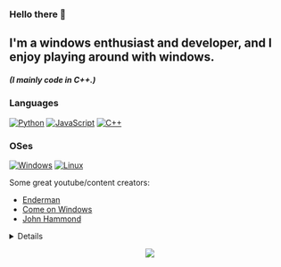 ### Hello there 👋

## I'm a windows enthusiast and developer, and I enjoy playing around with windows.

##### (I mainly code in C++.)
### Languages
[![Python](https://img.shields.io/badge/python-black?style=for-the-badge&logo=python)](https://github.com/Dotx8)
[![JavaScript](https://img.shields.io/badge/javascript-black?style=for-the-badge&logo=javascript)](https://github.com/Dotx8)
[![C++](https://img.shields.io/badge/c++-black?style=for-the-badge&logo=cplusplus)](https://github.com/Dotx8)

### OSes
[![Windows](https://img.shields.io/badge/Windows-black?style=for-the-badge&logo=Windows)](https://github.com/Dotx8)
[![Linux](https://img.shields.io/badge/linux-black?style=for-the-badge&logo=Linux)](https://github.com/Dotx8)

Some great youtube/content creators:
* [Enderman](https://www.malwarewatch.org/)
* [Come on Windows](https://www.youtube.com/@ComeonWindows)
* [John Hammond](https://www.youtube.com/@_JohnHammond)
<details>
<p align="center">
  <a href="https://github.com/Dotx8">
    <img src="http://github-profile-summary-cards.vercel.app/api/cards/profile-details?username=Dotx8&theme=transparent" />
  </a>
  <a href="https://github.com/Dotx8">
    <img src="https://github-readme-streak-stats.herokuapp.com/?user=Dotx8&hide_border=true&card_width=338&theme=transparent" />
  </a>
  <a href="https://github.com/Dotx8">
    <img src="http://github-profile-summary-cards.vercel.app/api/cards/stats?username=Dotx8&theme=transparent" />
  </a>
</p>
</details>

<p align="center">
  <a href="https://github.com/Dotx8">
    <img src="https://komarev.com/ghpvc/?username=Dotx8&color=blue&style=flat)" />
  </a>
</p>
